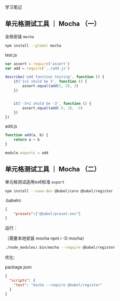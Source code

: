 学习笔记

## 单元格测试工具 ｜ Mocha （一）

全局安装 `mocha`

```bash
npm install --global mocha
```


test.js
```js
var assert = require('assert')
var add = require('../add.js')

describe('add function testing', function () {
    it('1+2 shuld be 3', function () {
        assert.equal(add(1, 2), 3)
    })


    it('-5+2 shuld be -3', function () {
        assert.equal(add(-5, 2), -3)
    })
})

```

add.js
```js
function add(a, b) {
    return a + b
}

module.exports = add
```


## 单元格测试工具 ｜ Mocha （二）

单元格测试适用es6标准 `export`

```bash
npm install --save-dev @babel/core @babel/register
```
.babelrc
```json
{
    "presets":["@babel/preset-env"]
}
```

运行：

（需要本地安装 mocha npm i -D mocha）

```bash
./node_modules/.bin/mocha --require @babel/register
```

优化:

package.json
```json
{
  "scripts": {
    "test": "mocha --require @babel/register"
  }
}
```

